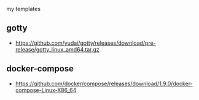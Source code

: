 my templates

## gotty

* https://github.com/yudai/gotty/releases/download/pre-release/gotty_linux_amd64.tar.gz

## docker-compose

* https://github.com/docker/compose/releases/download/1.9.0/docker-compose-Linux-X86_64
